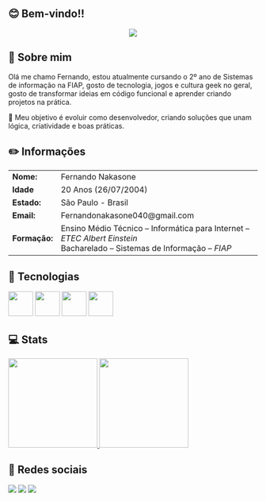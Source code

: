## 😊 Bem-vindo!! 
<p align="center" dir="auto">
<img  src="https://i.imgur.com/v889qLQ.gif">
</p>

## 📝 Sobre mim

<p>Olá me chamo Fernando, estou atualmente cursando o 2º ano de Sistemas de informação na FIAP, gosto de tecnologia, jogos e cultura geek no geral, gosto de transformar ideias em código funcional e aprender criando projetos na prática.</p>
<p>🎯 Meu objetivo é evoluir como desenvolvedor, criando soluções que unam lógica, criatividade e boas práticas.</p>

## ✏️ Informações

<div align="left">
<table>
  <tr>
    <td><strong>Nome:</strong></td> 
    <td>Fernando Nakasone</td>
  </tr>
  <tr>
    <td><strong>Idade</strong></td>
    <td>20 Anos (26/07/2004)</td>
  </tr>
  <tr>
    <td><strong>Estado:</strong></td> 
    <td>São Paulo - Brasil</td>
  </tr>
  <tr>
    <td><strong>Email:</strong></td>
    <td>Fernandonakasone040@gmail.com</td>
  </tr>
  <tr>
    <td><strong>Formação:</strong></td>
    <td>
      Ensino Médio Técnico – Informática para Internet – <em>ETEC Albert Einstein</em><br>
      Bacharelado – Sistemas de Informação – <em>FIAP</em>
    </td>
  </tr>
</table>
</div>

##

## 🚀 Tecnologias
<div>
<img height="50cm" src="https://cdn.jsdelivr.net/gh/devicons/devicon@latest/icons/html5/html5-original.svg"/>
<img height="50cm" src="https://cdn.jsdelivr.net/gh/devicons/devicon@latest/icons/javascript/javascript-original.svg"/>
<img height="50cm" src="https://cdn.jsdelivr.net/gh/devicons/devicon@latest/icons/css3/css3-original.svg"/>   
<img height="50cm" src="https://cdn.jsdelivr.net/gh/devicons/devicon@latest/icons/java/java-original.svg"/> 
</div>      

## 💻 Stats
<div align="left">  
  <a href="https://github.com/FernandoNakasone">
  <img height="180em" src="https://github-readme-stats.vercel.app/api?username=FernandoNakasone&show_icons=true&theme=radical&include_all_commits=true&count_private=true"/>
  <img height="180em" src="https://github-readme-stats.vercel.app/api/top-langs/?username=FernandoNakasone&hide_progress=false&theme=radical"/>
  </a>
</div>

## 📲 Redes sociais

<div align="left">
  <a href="mailto:fernandonakasone040@gmail.com" target="blank"><img src="https://img.shields.io/badge/Gmail-D14836?style=for-the-badge&logo=gmail&logoColor=white"></a>
  <a href="https://www.linkedin.com/in/fernando-nakasone-22a659250/" target="blank"><img src="https://img.shields.io/badge/LinkedIn-0077B5?style=for-the-badge&logo=linkedin&logoColor=white"></a>
  <a href="https://www.instagram.com/fernando_nakasone/" target="blank"><img src="https://img.shields.io/badge/Instagram-E4405F?style=for-the-badge&logo=instagram&logoColor=white"></a>
</div>
